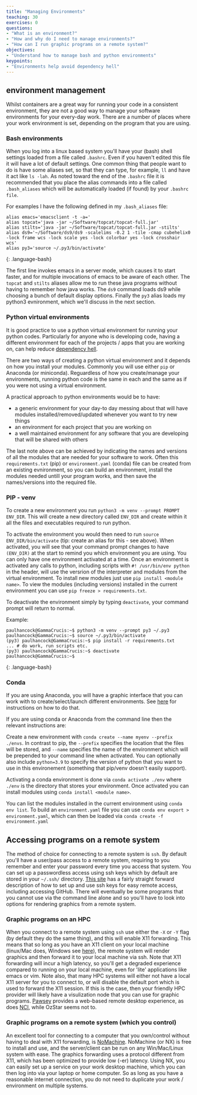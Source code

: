 ```yaml
---
title: "Managing Environments"
teaching: 30
exercises: 0
questions:
- "What is an environment?"
- "How and why do I need to manage environments?"
- "How can I run graphic programs on a remote system?"
objectives:
- "Understand how to manage bash and python environments"
keypoints:
- "Environments help avoid dependency hell"
---
```


## environment management
Whilst containers are a great way for running your code in a consistent environment, they are not a good way to manage your software environments for your every-day work.
There are a number of places where your work environment is set, depending on the program that you are using.

### Bash environments
When you log into a linux based system you'll have your (bash) shell settings loaded from a file called `.bashrc`.
Even if you haven't edited this file it will have a lot of default settings.
One common thing that people want to do is have some aliases set, so that they can type, for example, `ll` and have it act like `ls -lah`.
As noted toward the end of the `.bashrc` file it is recommended that you place the alias commands into a file called `.bash_aliases` which will be automatically loaded (if found) by your `.bashrc file`.

For examples I have the following defined in my `.bash_aliases` file:

~~~
alias emacs='emacsclient -t -a='
alias topcat='java -jar ~/Software/topcat/topcat-full.jar'
alias stilts='java -jar ~/Software/topcat/topcat-full.jar -stilts'
alias ds9='~/Software/ds9/ds9 -scalelims -0.2 1 -tile -cmap cubehelix0 -lock frame wcs -lock scale yes -lock colorbar yes -lock crosshair wcs'
alias py3='source ~/.py3/bin/activate'
~~~
{: .language-bash}

The first line invokes emacs in a server mode, which causes it to start faster, and for multiple invocations of emacs to be aware of each other.
The `topcat` and `stilts` aliases allow me to run these java programs without having to remember how java works.
The `ds9` command loads ds9 while choosing a bunch of default display options.
Finally the `py3` alias loads my python3 evnironment, which we'll discuss in the next section.


### Python virtual environments
It is good practice to use a python virtual environment for running your python codes.
Particularly for anyone who is developing code, having a different environment for each of the projects / apps that you are working on, can help reduce [dependency hell](https://en.wikipedia.org/wiki/Dependency_hell).

There are two ways of creating a python virtual environment and it depends on how you install your modules.
Commonly you will use either `pip` or Anaconda (or miniconda).
Reguardless of how you create/manage your environments, running python code is the same in each and the same as if you were not using a virtual environment.

A practical approach to python environments would be to have:
- a generic environment for your day-to day messing about that will have modules installed/removed/updated whenever you want to try new things
- an environment for each project that you are working on
- a well maintained environment for any software that you are developing that will be shared with others

The last note above can be achieved by indicating the names and versions of all the modules that are needed for your software to work.
Often this `requirements.txt` (pip) or `environment.yaml` (conda) file can be created from an existing evnironment, so you can build an environment, install the modules needed untill your program works, and then save the names/versions into the required file.

### PIP - venv
To create a new environment you run `python3 -m venv --prompt PROMPT ENV_DIR`.
This will create a new directory called `ENV_DIR` and create within it all the files and executables required to run python.

To activate the environment you would then need to run `source ENV_DIR/bin/activate` (tip: create an alias for this - see above).
When activated, you will see that your command prompt changes to have `(ENV_DIR)` at the start to remind you which environment you are using.
You can only have one environment activated at a time.
Once an environment is activated any calls to python, including scripts with `#! /usr/bin/env python` in the header, will use the versrion of the interpreter and modules from the virtual environment.
To install new modules just use `pip install <module name>`.
To view the modules (including versions) installed in the current environment you can use `pip freeze > requirements.txt`.

To deactivate the environment simply by typing `deactivate`, your command prompt will return to normal.

Example:

~~~
paulhancock@GammaCrucis:~$ python3 -m venv --prompt py3 ~/.py3
paulhancock@GammaCrucis:~$ source ~/.py3/bin/activate
(py3) paulhancock@GammaCrucis:~$ pip install -r requirements.txt
... # do work, run scripts etc.
(py3) paulhancock@GammaCrucis:~$ deactivate
paulhancock@GammaCrucis:~$ 
~~~
{: .language-bash}

### Conda
If you are using Anaconda, you will have a graphic interface that you can work with to create/select/launch different environments.
See [here](https://docs.anaconda.com/navigator/tutorials/manage-packages/) for instructions on how to do that.

If you are using conda or Anaconda from the command line then the relevant instructions are:

Create a new environment with `conda create --name myenv --prefix ./envs`.
In contrast to pip, the `--prefix` specifies the location that the files will be stored, and `--name` specifies the name of the environment which will be prepended to your command line when activated.
You can optionally also include `python=3.9` to specify the version of python that you want to use in this environement (something that pip/venv doesn't easily support).

Activating a conda environment is done via `conda activate ./env` where `./env` is the directory that stores your environment.
Once activated you can install modules using `conda install <module name>`.

You can list the modules installed in the current environment using `conda env list`.
To build an `environment.yaml` file you can use `conda env export > environment.yaml`, which can then be loaded via `conda create -f environment.yaml`

## Accessing programs on a remote system
The method of choice for connecting to a remote system is `ssh`.
By default you'll have a user/pass access to a remote system, requiring to you remember and enter your password every time you access that system.
You can set up a passwordless access using ssh keys which by default  are stored in your `~/.ssh/` directory.
[This site](https://www.freecodecamp.org/news/the-ultimate-guide-to-ssh-setting-up-ssh-keys/) has a fairly straight forward description of how to set up and use ssh keys for easy remote access, including accessing GitHub.
There will eventually be some programs that you cannot use via the command line alone and so you'll have to look into options for rendering graphics from a remote system.

### Graphic programs on an HPC
When you connect to a remote system using `ssh` use either the `-X` or `-Y` flag (by default they do the same thing), and this will enable X11 forwarding.
This means that so long as you have an X11 client on your local machine (linux/Mac does, Windows see [here](https://stackoverflow.com/a/61110604/1710603)), the remote system will render graphics and then forward it to your local machine via ssh.
Note that X11 forwarding will incur a high latency, so you'll get a degraded experience compared to running on your local machine, even for 'lite' applications like emacs or vim.
Note also, that many HPC systems will either not have a local X11 server for you to connect to, or will disable the default port which is used to forward the X11 session.
If this is the case, then your friendly HPC provider will likely have a visulization node that you can use for graphic programs.
[Pawsey](https://support.pawsey.org.au/documentation/display/US/Visualisation+Documentation) provides a web-based remote desktop experience, as does [NCI](https://opus.nci.org.au/display/OOD/2.+VDI+App), while OzStar seems not to.


### Graphic programs on a remote system (which you control)
An excellent tool for connecting to a computer that you own/control without having to deal with X11 forwarding, is [NoMachine](https://www.nomachine.com/).
NoMachine (or NX) is free to install and use, and the server/client can be run on any Win/Mac/Linux system with ease.
The graphics forwarding uses a protocol different from X11, which has been optimized to provide low (-er) latency. 
Using NX, you can easily set up a service on your work desktop machine, which you can then log into via your laptop or home computer.
So as long as you have a reasonable internet connection, you do not need to duplicate your work / environment on multiple systems.